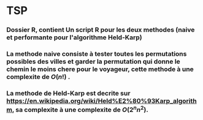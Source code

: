 # TSP
### Dossier R, contient Un script R pour les deux methodes (naive et performante pour l'algorithme Held-Karp)
### La methode naive consiste à tester toutes les permutations possibles des villes et garder la permutation qui donne le chemin le moins chere pour le voyageur, cette methode à une complexite de $O(n!)$ .
### La methode de Held-Karp est decrite sur https://en.wikipedia.org/wiki/Held%E2%80%93Karp_algorithm, sa complexite à une complexite de $O(2^n n^2)$.
